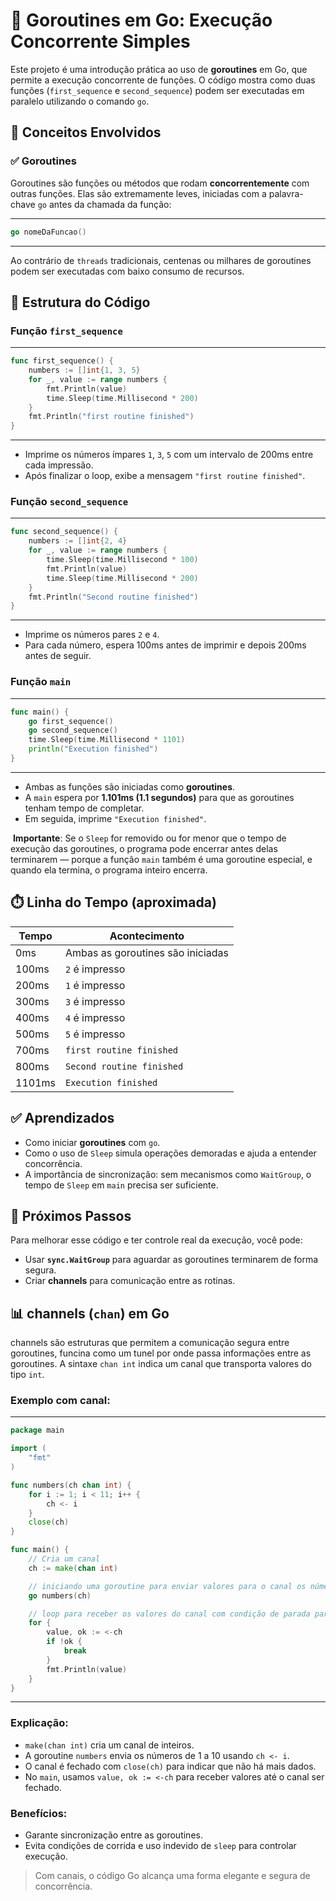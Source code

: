 
# 📘 Goroutines em Go: Execução Concorrente Simples

Este projeto é uma introdução prática ao uso de **goroutines** em Go, que permite a execução concorrente de funções. O código mostra como duas funções (`first_sequence` e `second_sequence`) podem ser executadas em paralelo utilizando o comando `go`.

## 🧠 Conceitos Envolvidos

### ✅ Goroutines

Goroutines são funções ou métodos que rodam **concorrentemente** com outras funções. Elas são extremamente leves, iniciadas com a palavra-chave `go` antes da chamada da função:

---
```go
go nomeDaFuncao()
```
---

Ao contrário de `threads` tradicionais, centenas ou milhares de goroutines podem ser executadas com baixo consumo de recursos.

## 📄 Estrutura do Código

### Função `first_sequence`

---
```go
func first_sequence() {
	numbers := []int{1, 3, 5}
	for _, value := range numbers {
		fmt.Println(value)
		time.Sleep(time.Millisecond * 200)
	}
	fmt.Println("first routine finished")
}
```
---

* Imprime os números ímpares `1`, `3`, `5` com um intervalo de 200ms entre cada impressão.
* Após finalizar o loop, exibe a mensagem `"first routine finished"`.

### Função `second_sequence`

---
```go
func second_sequence() {
	numbers := []int{2, 4}
	for _, value := range numbers {
		time.Sleep(time.Millisecond * 100)
		fmt.Println(value)
		time.Sleep(time.Millisecond * 200)
	}
	fmt.Println("Second routine finished")
}
```
---

* Imprime os números pares `2` e `4`.
* Para cada número, espera 100ms antes de imprimir e depois 200ms antes de seguir.

### Função `main`

---
```go
func main() {
	go first_sequence()
	go second_sequence()
	time.Sleep(time.Millisecond * 1101)
	println("Execution finished")
}
```
---

* Ambas as funções são iniciadas como **goroutines**.
* A `main` espera por **1.101ms (1.1 segundos)** para que as goroutines tenham tempo de completar.
* Em seguida, imprime `"Execution finished"`.

️ **Importante**: Se o `Sleep` for removido ou for menor que o tempo de execução das goroutines, o programa pode encerrar antes delas terminarem — porque a função `main` também é uma goroutine especial, e quando ela termina, o programa inteiro encerra.

## ⏱️ Linha do Tempo (aproximada)

| Tempo  | Acontecimento                     |
| ------ | --------------------------------- |
| 0ms    | Ambas as goroutines são iniciadas |
| 100ms  | `2` é impresso                    |
| 200ms  | `1` é impresso                    |
| 300ms  | `3` é impresso                    |
| 400ms  | `4` é impresso                    |
| 500ms  | `5` é impresso                    |
| 700ms  | `first routine finished`          |
| 800ms  | `Second routine finished`         |
| 1101ms | `Execution finished`              |

## ✅ Aprendizados

* Como iniciar **goroutines** com `go`.
* Como o uso de `Sleep` simula operações demoradas e ajuda a entender concorrência.
* A importância de sincronização: sem mecanismos como `WaitGroup`, o tempo de `Sleep` em `main` precisa ser suficiente.

## 🚀 Próximos Passos

Para melhorar esse código e ter controle real da execução, você pode:

* Usar **`sync.WaitGroup`** para aguardar as goroutines terminarem de forma segura.
* Criar **channels** para comunicação entre as rotinas.

## 📊 channels (`chan`) em Go

channels são estruturas que permitem a comunicação segura entre goroutines, funcina como um tunel por onde passa informações entre as goroutines. A sintaxe `chan int` indica um canal que transporta valores do tipo `int`.

### Exemplo com canal:

---
```go
package main

import (
	"fmt"
)

func numbers(ch chan int) {
	for i := 1; i < 11; i++ {
		ch <- i
	}
	close(ch)
}

func main() {
	// Cria um canal
	ch := make(chan int)

	// iniciando uma goroutine para enviar valores para o canal os números de 1 a 10
	go numbers(ch)

	// loop para receber os valores do canal com condição de parada para o fim da execução do canal
	for {
		value, ok := <-ch
		if !ok {
			break
		}
		fmt.Println(value)
	}
}
```
---

### Explicação:

* `make(chan int)` cria um canal de inteiros.
* A goroutine `numbers` envia os números de 1 a 10 usando `ch <- i`.
* O canal é fechado com `close(ch)` para indicar que não há mais dados.
* No `main`, usamos `value, ok := <-ch` para receber valores até o canal ser fechado.

### Benefícios:

* Garante sincronização entre as goroutines.
* Evita condições de corrida e uso indevido de `sleep` para controlar execução.

> Com canais, o código Go alcança uma forma elegante e segura de concorrência.
